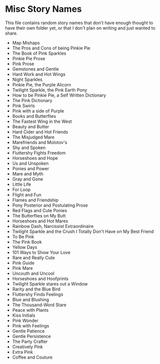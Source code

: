 # Misc Story Names

This file contains random story names that don't have enough thought to have their own folder yet, or that I don't plan on writing and just wanted to share.

- Map Mishaps
- The Pros and Cons of being Pinkie Pie
- The Book of Pink Sparkles
- Pinkie Pie Prose
- Pink Prose
- Gemstones and Gentle
- Hard Work and Hot Wings
- Night Sparkles
- Pinkie Pie, the Purple Alicorn
- Twilight Sparkle, the Pink Earth Pony
- How to be Pinkie Pie, a Self Written Dictionary
- The Pink Dictionary
- Pink Swirls
- Pink with a side of Purple
- Books and Butterflies
- The Fastest Wing in the West
- Beauty and Butter
- Hard Cider and Hot Friends
- The Misjudged Mare
- Marefriends and Molotov's
- Shy and Spoken
- Fluttershy Fights Freedom
- Horseshoes and Hope
- Us and Unspoken
- Ponies and Power
- Mare and Myth
- Gray and Gone
- Little Life
- For Loop
- Flight and Fun
- Flames and Friendship
- Pony Posterior and Postulating Prose
- Red Flags and Cute Ponies
- The Butterflies on My Butt
- Horseshoes and Hot Mares
- Rainbow Dash, Narcissist Extraordinaire
- Twilight Sparkle and the Crush I Totally Don't Have on My Best Friend
- To Be Pink
- The Pink Book
- Yellow Days
- 101 Ways to Show Your Love
- Rare and Really Cute
- Pink Guide
- Pink Mare
- Uncouth and Uncool
- Horseshoes and Hoofprints
- Twilight Sparkle stares out a Window
- Rarity and the Blue Bird
- Fluttershy Finds Feelings
- Blue and Blushing
- The Thousand-Word Stare
- Peace with Plants
- Kiss Initials
- Pink Wonder
- Pink with Feelings
- Gentle Patience
- Gentle Persistence
- The Party Crafter
- Creatively Pink
- Extra Pink
- Coffee and Couture
